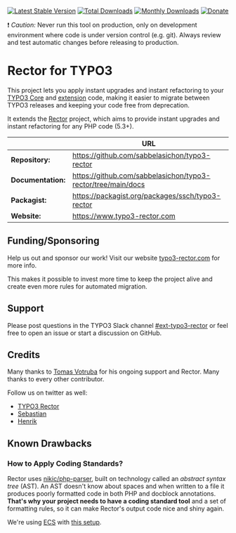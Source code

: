 [![Latest Stable Version](https://poser.pugx.org/ssch/typo3-rector/v/stable.svg)](https://packagist.org/packages/ssch/typo3-rector)
[![Total Downloads](https://poser.pugx.org/ssch/typo3-rector/d/total.svg)](https://packagist.org/packages/ssch/typo3-rector)
[![Monthly Downloads](https://poser.pugx.org/ssch/typo3-rector/d/monthly)](https://packagist.org/packages/ssch/typo3-rector)
[![Donate](https://img.shields.io/badge/Donate-PayPal-green.svg)](https://www.paypal.me/schreiberten)

:heavy_exclamation_mark: *Caution:* Never run this tool on production, only on development environment where code is under version
control (e.g. git). Always review and test automatic changes before releasing to production.

# Rector for TYPO3

This project lets you apply instant upgrades and instant refactoring to your [TYPO3 Core](https://get.typo3.org/) and
[extension](https://extensions.typo3.org) code, making it easier to migrate between TYPO3 releases and keeping your code
free from deprecation.

It extends the [Rector](https://github.com/rectorphp/rector) project, which aims to provide instant upgrades and instant
refactoring for any PHP code (5.3+).

|                    | URL                                                          |
|--------------------|--------------------------------------------------------------|
| **Repository:**    | https://github.com/sabbelasichon/typo3-rector                |
| **Documentation:** | https://github.com/sabbelasichon/typo3-rector/tree/main/docs |
| **Packagist:**     | https://packagist.org/packages/ssch/typo3-rector             |
| **Website:**       | https://www.typo3-rector.com                                 |

## Funding/Sponsoring

Help us out and sponsor our work! Visit our website [typo3-rector.com](https://www.typo3-rector.com) for more info.

This makes it possible to invest more time to keep the project alive and create even more rules for automated migration. 

## Support

Please post questions in the TYPO3 Slack channel [#ext-typo3-rector](https://typo3.slack.com/archives/C019R5LAA6A)
or feel free to open an issue or start a discussion on GitHub.

## Credits

Many thanks to [Tomas Votruba](https://tomasvotruba.com) for his ongoing support and Rector.
Many thanks to every other contributor.

Follow us on twitter as well:
- [TYPO3 Rector](https://twitter.com/TYPO3Rector)
- [Sebastian](https://twitter.com/schreiberten)
- [Henrik](https://twitter.com/he_coli)

## Known Drawbacks

### How to Apply Coding Standards?

Rector uses [nikic/php-parser](https://github.com/nikic/PHP-Parser/), built on technology called an
*abstract syntax tree* (AST). An AST doesn't know about spaces and when written to a file it produces poorly formatted
code in both PHP and docblock annotations. **That's why your project needs to have a coding standard tool** and a set of
formatting rules, so it can make Rector's output code nice and shiny again.

We're using [ECS](https://github.com/symplify/easy-coding-standard) with [this setup](ecs.php).
